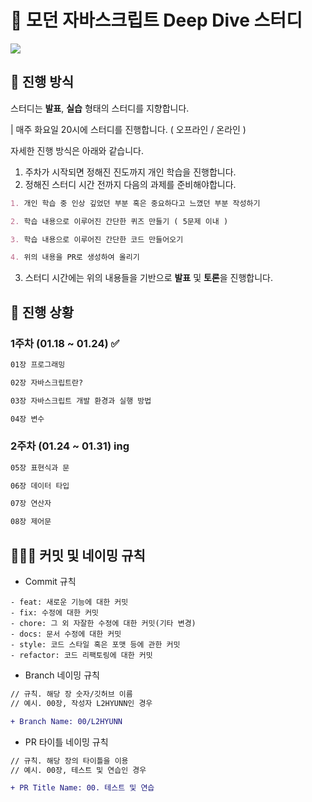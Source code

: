 # 🦎 모던 자바스크립트 Deep Dive 스터디
![](https://velog.velcdn.com/images/chillihc/post/987fe16f-7a5e-4c47-9035-7e13660de961/image.png)

## 📝 진행 방식
스터디는 **발표**, **실습** 형태의 스터디를 지향합니다.

| 매주 화요일 20시에 스터디를 진행합니다. ( 오프라인 / 온라인 )


자세한 진행 방식은 아래와 같습니다.

1. 주차가 시작되면 정해진 진도까지 개인 학습을 진행합니다.
2. 정해진 스터디 시간 전까지 다음의 과제를 준비해야합니다.
  
```markdown
1. 개인 학습 중 인상 깊었던 부분 혹은 중요하다고 느꼈던 부분 작성하기

2. 학습 내용으로 이루어진 간단한 퀴즈 만들기 ( 5문제 이내 )

3. 학습 내용으로 이루어진 간단한 코드 만들어오기

4. 위의 내용을 PR로 생성하여 올리기

``` 
3. 스터디 시간에는 위의 내용들을 기반으로 **발표** 및 **토론**을 진행합니다.


## 📆 진행 상황 

### 1주차 (01.18 ~ 01.24) ✅
```markdown
01장 프로그래밍

02장 자바스크립트란?

03장 자바스크립트 개발 환경과 실행 방법

04장 변수
```

### 2주차 (01.24 ~ 01.31) **ing**
```markdown
05장 표현식과 문

06장 데이터 타입

07장 연산자

08장 제어문
```

## 🧑🏻‍💻 커밋 및 네이밍 규칙

- Commit 규칙
```
- feat: 새로운 기능에 대한 커밋
- fix: 수정에 대한 커밋
- chore: 그 외 자잘한 수정에 대한 커밋(기타 변경)
- docs: 문서 수정에 대한 커밋
- style: 코드 스타일 혹은 포맷 등에 관한 커밋
- refactor: 코드 리팩토링에 대한 커밋
```

- Branch 네이밍 규칙
```diff
// 규칙. 해당 장 숫자/깃허브 이름
// 예시. 00장, 작성자 L2HYUNN인 경우

+ Branch Name: 00/L2HYUNN
```

- PR 타이틀 네이밍 규칙
```diff 
// 규칙. 해당 장의 타이틀을 이용
// 예시. 00장, 테스트 및 연습인 경우

+ PR Title Name: 00. 테스트 및 연습
```
